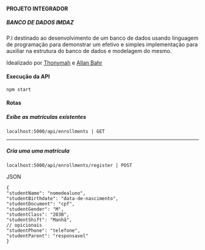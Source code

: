#### PROJETO INTEGRADOR
##### BANCO DE DADOS IMDAZ

P.I destinado ao desenvolvimento de um banco de dados usando linguagem de programação para demonstrar um efetivo e simples implementação para auxiliar na estrutura do banco de dados e modelagem do mesmo.

Idealizado por [Thonymah](https://www.github.com/thonymah) e [Allan Bahr](https://www.github.com/madebyallanbahr)

#### Execução da API
```npm start```

#### Rotas

##### Exibe as matrículas existentes

```localhost:5000/api/enrollments | GET```

---

##### Cria uma uma matrícula

`localhost:5000/api/enrollments/register | POST`

JSON
```
{
"studentName": "nomedealuno",
"studentBirthdate": "data-de-nascimento",
"studentDocument": "cpf",
"studentGender": "M",
"studentClass": "203B",
"studentShift": "Manhã",
// opicionais
"studentPhone": "telefone",
"studentParent": "responsavel"
}
```
